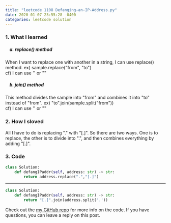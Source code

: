 ```yaml
---
title: "leetcode 1108 Defanging-an-IP-Address.py"
date: 2020-01-07 23:55:28 -0400
categories: leetcode solution
---
```


### 1. What I learned
##### &nbsp;&nbsp;&nbsp;&nbsp;a. replace() method
When I want to replace one with another in a string, I can use replace() method.
ex) sample.replace("from", "to")  
cf) I can use '' or ""
              
##### &nbsp;&nbsp;&nbsp;&nbsp;b. join() method
This method divides the sample into "from" and combines it into "to" instead of "from".
ex) "to".join(sample.split("from"))    
cf) I can use '' or ""

### 2. How I sloved
All I have to do is replacing "." with "[.]". So there are two ways. One is to replace, the other is to divide into ".", and then combines everything by adding "[.]". 

### 3. Code
```python
class Solution:  
    def defangIPaddr(self, address: str) -> str:  
        return address.replace(".","[.]")  
```
---

```python
class Solution:  
    def defangIPaddr(self, address: str) -> str:  
        return "[.]".join(address.split('.'))  
```

Check out the [my GitHub repo][hyuk-gh] for more info on the code. If you have questions, you can leave a reply on this post.

[hyuk-gh]:   https://github.com/dlgur1994/StudyAlgorithms/tree/master/leetcode
